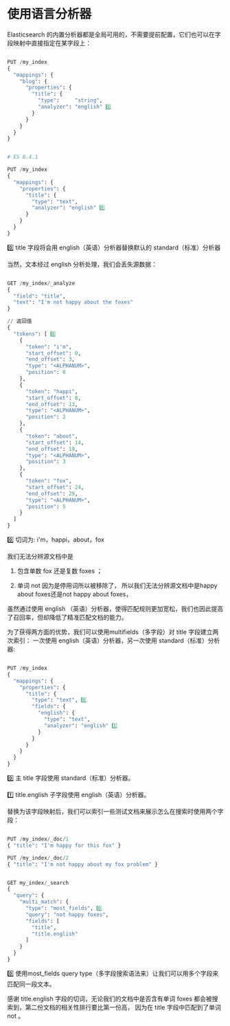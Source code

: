 # 使用语言分析器

Elasticsearch 的内置分析器都是全局可用的，不需要提前配置，它们也可以在字段映射中直接指定在某字段上：

```python

PUT /my_index
{
  "mappings": {
    "blog": {
      "properties": {
        "title": {
          "type":     "string",
          "analyzer": "english" 0️⃣
        }
      }
    }
  }
}

```


```python

# ES 8.4.1 

PUT /my_index
{
  "mappings": {
    "properties": {
      "title": {
        "type": "text",
        "analyzer": "english" 0️⃣
      }
    }
  }
}

```

0️⃣ title 字段将会用 english（英语）分析器替换默认的 standard（标准）分析器

当然，文本经过 english 分析处理，我们会丢失源数据：

```python

GET /my_index/_analyze
{
  "field": "title", 
  "text": "I'm not happy about the foxes"
}

// 返回值 
{
  "tokens": [ 0️⃣
    {
      "token": "i'm",
      "start_offset": 0,
      "end_offset": 3,
      "type": "<ALPHANUM>",
      "position": 0
    },
    {
      "token": "happi",
      "start_offset": 8,
      "end_offset": 13,
      "type": "<ALPHANUM>",
      "position": 2
    },
    {
      "token": "about",
      "start_offset": 14,
      "end_offset": 19,
      "type": "<ALPHANUM>",
      "position": 3
    },
    {
      "token": "fox",
      "start_offset": 24,
      "end_offset": 29,
      "type": "<ALPHANUM>",
      "position": 5
    }
  ]
}

```

0️⃣  切词为: i'm，happi，about，fox

我们无法分辨源文档中是

1. 包含单数 fox 还是复数 foxes ；

1. 单词 not 因为是停用词所以被移除了， 所以我们无法分辨源文档中是happy about foxes还是not happy about foxes，

虽然通过使用 english （英语）分析器，使得匹配规则更加宽松，我们也因此提高了召回率，但却降低了精准匹配文档的能力。

为了获得两方面的优势，我们可以使用multifields（多字段）对 title 字段建立两次索引： 一次使用 english（英语）分析器，另一次使用 standard（标准）分析器:

```python

PUT /my_index
{
  "mappings": {
    "properties": {
      "title": {
        "type": "text", 0️⃣
        "fields": {
          "english": {
            "type": "text",
            "analyzer": "english" 1️⃣
          }
        }
      }
    }
  }
}


```

0️⃣ 主 title 字段使用 standard（标准）分析器。
	
1️⃣ title.english 子字段使用 english（英语）分析器。


替换为该字段映射后，我们可以索引一些测试文档来展示怎么在搜索时使用两个字段：

```python

PUT /my_index/_doc/1
{ "title": "I'm happy for this fox" }

PUT /my_index/_doc/2
{ "title": "I'm not happy about my fox problem" }

```

```python

GET my_index/_search
{
  "query": {
    "multi_match": {
      "type": "most_fields", 0️⃣
      "query": "not happy foxes",
      "fields": [
        "title",
        "title.english"
      ]
    }
  }
}
```

0️⃣ 使用most_fields query type（多字段搜索语法来）让我们可以用多个字段来匹配同一段文本。

感谢 title.english 字段的切词，无论我们的文档中是否含有单词 foxes 都会被搜索到，第二份文档的相关性排行要比第一份高， 因为在 title 字段中匹配到了单词 not 。
